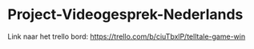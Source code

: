 # Project-Videogesprek-Nederlands

Link naar het trello bord: https://trello.com/b/ciuTbxlP/telltale-game-win

